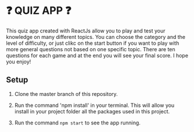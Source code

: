 # ❓ QUIZ APP ❓

This quiz app created with ReactJs allow you to play and test your knowledge on many different topics.
You can choose the category and the level of difficulty, or just clikc on the start button if you want to play with more general questions not based on  one specific topic. There are ten questions for each game and at the end you will see  your final score.
 I hope you enjoy! 


## Setup
1. Clone the master branch of this repository.

2. Run the command 'npm install' in your terminal. This will allow you install in your project folder all the packages used in this project.

3. Run the command `npm start` to see the app running.

